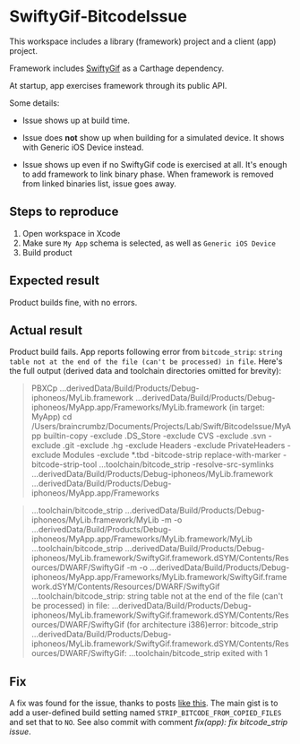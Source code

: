 # SwiftyGif-BitcodeIssue

This workspace includes a library (framework) project and a client (app) project.

Framework includes [SwiftyGif](https://github.com/kirualex/SwiftyGif) as a Carthage dependency.

At startup, app exercises framework through its public API.

Some details:

* Issue shows up at build time.

* Issue does **not** show up when building for a simulated device. It shows with Generic iOS Device instead.

* Issue shows up even if no SwiftyGif code is exercised at all. It's enough to add framework to link binary phase.
When framework is removed from linked binaries list, issue goes away.

## Steps to reproduce

1. Open workspace in Xcode
1. Make sure `My App` schema is selected, as well as `Generic iOS Device`
1. Build product

## Expected result

Product builds fine, with no errors.

## Actual result

Product build fails. App reports following error from `bitcode_strip`: `string table not at the end of the file (can't be processed) in file`. Here's the full output (derived data and toolchain directories omitted for brevity):

> PBXCp ...derivedData/Build/Products/Debug-iphoneos/MyLib.framework ...derivedData/Build/Products/Debug-iphoneos/MyApp.app/Frameworks/MyLib.framework (in target: MyApp)
>     cd /Users/braincrumbz/Documents/Projects/Lab/Swift/BitcodeIssue/MyApp
>     builtin-copy -exclude .DS_Store -exclude CVS -exclude .svn -exclude .git -exclude .hg -exclude Headers -exclude PrivateHeaders -exclude Modules -exclude *.tbd -bitcode-strip replace-with-marker -bitcode-strip-tool ...toolchain/bitcode_strip -resolve-src-symlinks ...derivedData/Build/Products/Debug-iphoneos/MyLib.framework ...derivedData/Build/Products/Debug-iphoneos/MyApp.app/Frameworks

> ...toolchain/bitcode_strip ...derivedData/Build/Products/Debug-iphoneos/MyLib.framework/MyLib -m -o ...derivedData/Build/Products/Debug-iphoneos/MyApp.app/Frameworks/MyLib.framework/MyLib ...toolchain/bitcode_strip ...derivedData/Build/Products/Debug-iphoneos/MyLib.framework/SwiftyGif.framework.dSYM/Contents/Resources/DWARF/SwiftyGif -m -o ...derivedData/Build/Products/Debug-iphoneos/MyApp.app/Frameworks/MyLib.framework/SwiftyGif.framework.dSYM/Contents/Resources/DWARF/SwiftyGif ...toolchain/bitcode_strip: string table not at the end of the file (can't be processed) in file: ...derivedData/Build/Products/Debug-iphoneos/MyLib.framework/SwiftyGif.framework.dSYM/Contents/Resources/DWARF/SwiftyGif (for architecture i386)error: bitcode_strip ...derivedData/Build/Products/Debug-iphoneos/MyLib.framework/SwiftyGif.framework.dSYM/Contents/Resources/DWARF/SwiftyGif: ...toolchain/bitcode_strip exited with 1


## Fix

A fix was found for the issue, thanks to posts [like this](https://stackoverflow.com/questions/32071209/xcode-7-bitcode-strip-error). The main gist is to add a user-defined build setting named `STRIP_BITCODE_FROM_COPIED_FILES` and set that to `NO`. See also commit with comment *fix(app): fix bitcode_strip issue*.

